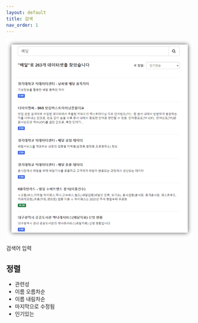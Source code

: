 ```yaml
---
layout: default
title: 검색
nav_order: 1
---
```


![검색 화면](images/search.png)

검색어 입력

## 정렬

* 관련성
* 이름 오름차순
* 이름 내림차순
* 마지막으로 수정됨
* 인기있는
